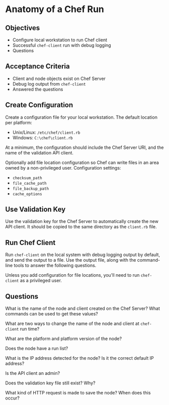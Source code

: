 Anatomy of a Chef Run
======================

## Objectives

* Configure local workstation to run Chef client
* Successful `chef-client` run with debug logging
* Questions

## Acceptance Criteria

* Client and node objects exist on Chef Server
* Debug log output from `chef-client`
* Answered the questions

## Create Configuration

Create a configuration file for your local workstation. The default location per platform:

* Unix/Linux: `/etc/chef/client.rb`
* Windows: `C:\chef\client.rb`

At a minimum, the configuration should include the Chef Server URI, and the name of the validation API client.

Optionally add file location configuration so Chef can write files in an area owned by a non-privileged user. Configuration settings:

* `checksum_path`
* `file_cache_path`
* `file_backup_path`
* `cache_options`

## Use Validation Key

Use the validation key for the Chef Server to automatically create the new API client. It should be copied to the same directory as the `client.rb` file.

## Run Chef Client

Run `chef-client` on the local system with debug logging output by default, and send the output to a file. Use the output file, along with the command-line tools to answer the following questions.

Unless you add configuration for file locations, you'll need to run `chef-client` as a privileged user.

## Questions

What is the name of the node and client created on the Chef Server? What commands can be used to get these values?


What are two ways to change the name of the node and client at `chef-client` run time?


What are the platform and platform version of the node?


Does the node have a run list?


What is the IP address detected for the node? Is it the correct default IP address?


Is the API client an admin?


Does the validation key file still exist? Why?


What kind of HTTP request is made to save the node? When does this occur?
